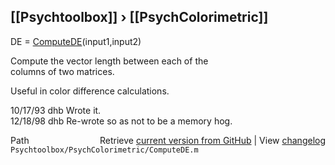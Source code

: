 ## [[Psychtoolbox]] &#8250; [[PsychColorimetric]]

DE = [ComputeDE](ComputeDE)(input1,input2)  
  
Compute the vector length between each of the  
columns of two matrices.  
  
Useful in color difference calculations.  
  
10/17/93    dhb  Wrote it.  
12/18/98    dhb  Re-wrote so as not to be a memory hog.  




<div class="code_header" style="text-align:right;">
  <span style="float:left;">Path&nbsp;&nbsp;</span> <span class="counter">Retrieve <a href=
  "https://raw.github.com/Psychtoolbox-3/Psychtoolbox-3/beta/Psychtoolbox/PsychColorimetric/ComputeDE.m">current version from GitHub</a> | View <a href=
  "https://github.com/Psychtoolbox-3/Psychtoolbox-3/commits/beta/Psychtoolbox/PsychColorimetric/ComputeDE.m">changelog</a></span>
</div>
<div class="code">
  <code>Psychtoolbox/PsychColorimetric/ComputeDE.m</code>
</div>

